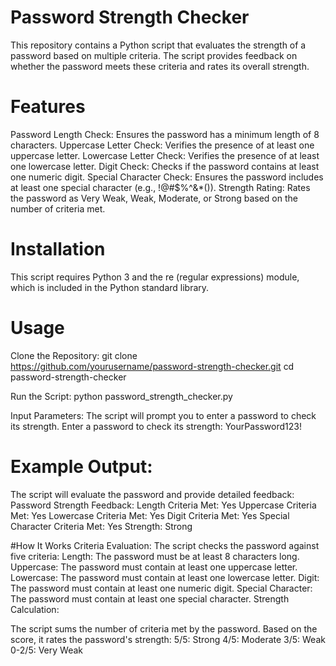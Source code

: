 # Password Strength Checker
This repository contains a Python script that evaluates the strength of a password based on multiple criteria. The script provides feedback on whether the password meets these criteria and rates its overall strength.

# Features
Password Length Check: Ensures the password has a minimum length of 8 characters.
Uppercase Letter Check: Verifies the presence of at least one uppercase letter.
Lowercase Letter Check: Verifies the presence of at least one lowercase letter.
Digit Check: Checks if the password contains at least one numeric digit.
Special Character Check: Ensures the password includes at least one special character (e.g., !@#$%^&*()).
Strength Rating: Rates the password as Very Weak, Weak, Moderate, or Strong based on the number of criteria met.

# Installation
This script requires Python 3 and the re (regular expressions) module, which is included in the Python standard library.

# Usage
Clone the Repository:
git clone https://github.com/yourusername/password-strength-checker.git
cd password-strength-checker

Run the Script:
python password_strength_checker.py

Input Parameters:
The script will prompt you to enter a password to check its strength.
Enter a password to check its strength: YourPassword123!

# Example Output:

The script will evaluate the password and provide detailed feedback:
Password Strength Feedback:
Length Criteria Met: Yes
Uppercase Criteria Met: Yes
Lowercase Criteria Met: Yes
Digit Criteria Met: Yes
Special Character Criteria Met: Yes
Strength: Strong

#How It Works
Criteria Evaluation:
The script checks the password against five criteria:
Length: The password must be at least 8 characters long.
Uppercase: The password must contain at least one uppercase letter.
Lowercase: The password must contain at least one lowercase letter.
Digit: The password must contain at least one numeric digit.
Special Character: The password must contain at least one special character.
Strength Calculation:

The script sums the number of criteria met by the password.
Based on the score, it rates the password's strength:
5/5: Strong
4/5: Moderate
3/5: Weak
0-2/5: Very Weak
